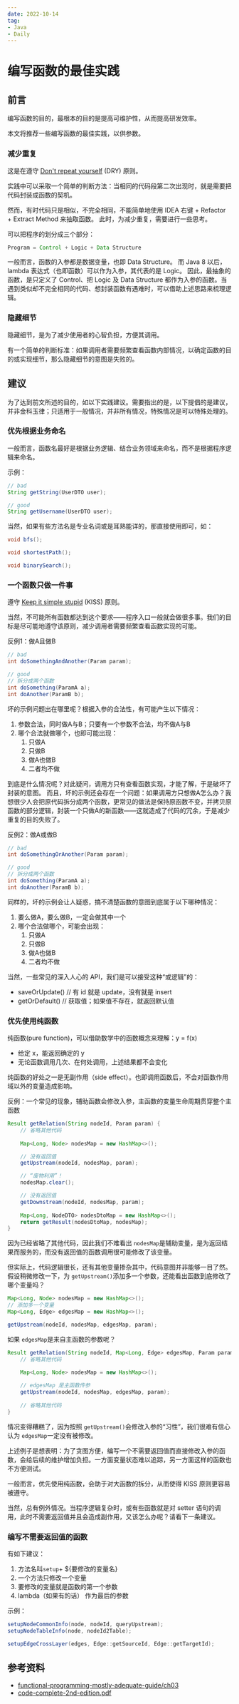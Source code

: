 ```yaml
---
date: 2022-10-14
tag:
- Java
- Daily
---
```


# 编写函数的最佳实践
## 前言
编写函数的目的，最根本的目的是提高可维护性，从而提高研发效率。

本文将推荐一些编写函数的最佳实践，以供参数。

### 减少重复
这是在遵守 [Don't repeat yourself](https://en.wikipedia.org/wiki/Don%27t_repeat_yourself) (DRY) 原则。

实践中可以采取一个简单的判断方法：当相同的代码段第二次出现时，就是需要把代码封装成函数的契机。

然而，有时代码只是相似，不完全相同，不能简单地使用 IDEA 右键 + Refactor + Extract Method 来抽取函数。
此时，为减少重复，需要进行一些思考。

可以把程序的划分成三个部分：
```java
Program = Control + Logic + Data Structure
```
一般而言，函数的入参都是数据变量，也即 Data Structure。
而 Java 8 以后，lambda 表达式（也即函数）可以作为入参，其代表的是 Logic。
因此，最抽象的函数，是只定义了 Control、把 Logic 及 Data Structure 都作为入参的函数。当遇到类似却不完全相同的代码、想封装函数有遇难时，可以借助上述思路来梳理逻辑。
### 隐藏细节
隐藏细节，是为了减少使用者的心智负担，方便其调用。

有一个简单的判断标准：如果调用者需要频繁查看函数内部情况，以确定函数的目的或实现细节，那么隐藏细节的意图是失败的。
## 建议
为了达到前文所述的目的，如以下实践建议。需要指出的是，以下提倡的是建议，并非金科玉律；只适用于一般情况，并非所有情况，特殊情况是可以特殊处理的。
### 优先根据业务命名
一般而言，函数名最好是根据业务逻辑、结合业务领域来命名，而不是根据程序逻辑来命名。

示例：
```java
// bad
String getString(UserDTO user);

// good
String getUsername(UserDTO user);
```

当然，如果有些方法名是专业名词或是耳熟能详的，那直接使用即可，如：
```java
void bfs();

void shortestPath();

void binarySearch();
```
### 一个函数只做一件事
遵守 [Keep it simple stupid](https://en.wikipedia.org/wiki/KISS_principle) (KISS) 原则。

当然，不可能所有函数都达到这个要求——程序入口一般就会做很多事。我们的目标是尽可能地遵守该原则，减少调用者需要频繁查看函数实现的可能。

反例1：做A且做B
```java
// bad
int doSomethingAndAnother(Param param);

// good 
// 拆分成两个函数
int doSomething(ParamA a);
int doAnother(ParamB b);
```
坏的示例问题出在哪里呢？根据入参的合法性，有可能产生以下情况：

1. 参数合法，同时做A与B；只要有一个参数不合法，均不做A与B
2. 哪个合法就做哪个，也即可能出现：
   1. 只做A
   2. 只做B
   3. 做A也做B
   4. 二者均不做

到底是什么情况呢？对此疑问，调用方只有查看函数实现，才能了解，于是破坏了封装的意图。
而且，坏的示例还会存在一个问题：如果调用方只想做A怎么办？我想很少人会把原代码拆分成两个函数，更常见的做法是保持原函数不变，并拷贝原函数的部分逻辑，封装一个只做A的新函数——这就造成了代码的冗余，于是减少重复的目的失败了。

反例2：做A或做B
```java
// bad
int doSomethingOrAnother(Param param);

// good 
// 拆分成两个函数
int doSomething(ParamA a);
int doAnother(ParamB b);
```
同样的，坏的示例会让人疑惑，搞不清楚函数的意图到底属于以下哪种情况：

1. 要么做A，要么做B，一定会做其中一个
2. 哪个合法做哪个，可能会出现：
   1. 只做A
   2. 只做B
   3. 做A也做B
   4. 二者均不做

当然，一些常见的深入人心的 API，我们是可以接受这种“或逻辑”的：

- saveOrUpdate() // 有 id 就是 update，没有就是 insert
- getOrDefault() // 获取值；如果值不存在，就返回默认值
### 优先使用纯函数
纯函数(pure function)，可以借助数学中的函数概念来理解：y = f(x)

- 给定 x，能返回确定的 y
- 无论函数调用几次、在何处调用，上述结果都不会变化

纯函数的好处之一是无副作用（side effect）。也即调用函数后，不会对函数作用域以外的变量造成影响。

反例：一个常见的现象，辅助函数会修改入参，主函数的变量生命周期贯穿整个主函数
```java
Result getRelation(String nodeId, Param param) {
    // 省略其他代码
    
    Map<Long, Node> nodesMap = new HashMap<>();   

    // 没有返回值
    getUpstream(nodeId, nodesMap, param);

    // “废物利用”！
    nodesMap.clear();

    // 没有返回值
    getDownstream(nodeId, nodesMap, param);
  
    Map<Long, NodeDTO> nodesDtoMap = new HashMap<>();
    return getResult(nodesDtoMap, nodesMap);
} 
```
因为已经省略了其他代码，因此我们不难看出 `nodesMap`是辅助变量，是为返回结果而服务的，而没有返回值的函数调用很可能修改了该变量。

但实际上，代码逻辑很长，还有其他变量掺杂其中，代码意图并非能够一目了然。假设稍微修改一下，为 `getUpstream()`添加多一个参数，还能看出函数到底修改了哪个变量吗？
```java
Map<Long, Node> nodesMap = new HashMap<>(); 
// 添加多一个变量
Map<Long, Edge> edgesMap = new HashMap<>();

getUpstream(nodeId, nodesMap, edgesMap, param);
```

如果 `edgesMap`是来自主函数的参数呢？
```java
Result getRelation(String nodeId, Map<Long, Edge> edgesMap, Param param) {
    // 省略其他代码
    
    Map<Long, Node> nodesMap = new HashMap<>();   

    // edgesMap 是主函数传参
    getUpstream(nodeId, nodesMap, edgesMap, param);
       
    // 省略其他代码 
} 
```
情况变得糟糕了，因为按照 `getUpstream()`会修改入参的“习性”，我们很难有信心认为 `edgesMap`一定没有被修改。

上述例子是想表明：为了贪图方便，编写一个不需要返回值而直接修改入参的函数，会给后续的维护增加负担。一方面变量状态难以追踪，另一方面这样的函数也不方便测试。

一般而言，优先使用纯函数，会助于对大函数的拆分，从而使得 KISS 原则更容易被遵守。

当然，总有例外情况。当程序逻辑复杂时，或有些函数就是对 setter 语句的调用，此时不需要返回值并且会造成副作用，又该怎么办呢？请看下一条建议。
### 编写不需要返回值的函数
有如下建议：

1. 方法名叫`setup`+ ${要修改的变量名}
2. 一个方法只修改一个变量
3. 要修改的变量就是函数的第一个参数
4. lambda（如果有的话） 作为最后的参数

示例：
```java
setupNodeCommonInfo(node, nodeId, queryUpstream);
setupNodeTableInfo(node, nodeId2Table);

setupEdgeCrossLayer(edges, Edge::getSourceId, Edge::getTargetId);
```
## 参考资料
- [functional-programming-mostly-adequate-guide/ch03](https://mostly-adequate.gitbook.io/mostly-adequate-guide/ch03)
- [code-complete-2nd-edition.pdf](http://aroma.vn/web/wp-content/uploads/2016/11/code-complete-2nd-edition-v413hav.pdf)

